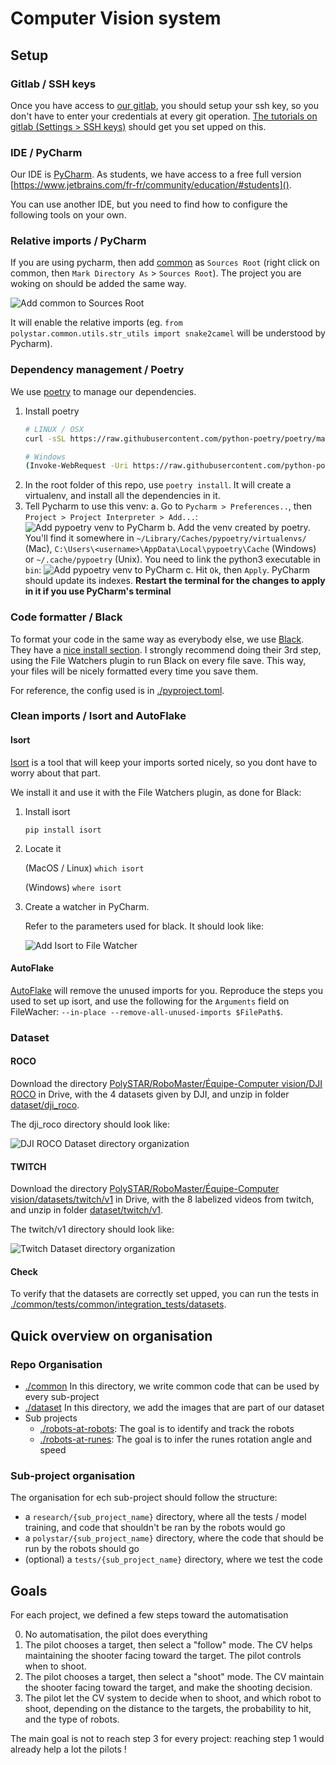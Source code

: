 # Computer Vision system

## Setup


### Gitlab / SSH keys

Once you have access to [our gitlab](https://git.step.polymtl.ca/polystar/robomaster/computer-vision), you should setup your ssh key, so you don't have to enter your credentials at every git operation. [The tutorials on gitlab (Settings > SSH keys)](https://git.step.polymtl.ca/profile/keys) should get you set upped on this.


### IDE / PyCharm

Our IDE is [PyCharm](https://www.jetbrains.com/fr-fr/pycharm/). As students, we have access to a free full version [https://www.jetbrains.com/fr-fr/community/education/#students]().

You can use another IDE, but you need to find how to configure the following tools on your own.


### Relative imports / PyCharm

If you are using pycharm, then add [common](./common) as `Sources Root` (right click on common, then `Mark Directory As` > `Sources Root`). The project you are woking on should be added the same way.

![Add common to Sources Root](./doc/add_common_to_source_root.png)

It will enable the relative imports (eg. `from polystar.common.utils.str_utils import snake2camel` will be understood by Pycharm).


### Dependency management / Poetry

We use [poetry](https://python-poetry.org/) to manage our dependencies.

1. Install poetry
    ```bash
    # LINUX / OSX
    curl -sSL https://raw.githubusercontent.com/python-poetry/poetry/master/get-poetry.py | python

    # Windows
    (Invoke-WebRequest -Uri https://raw.githubusercontent.com/python-poetry/poetry/master/get-poetry.py -UseBasicParsing).Content | python
    ```
2. In the root folder of this repo, use `poetry install`. It will create a virtualenv, and install all the dependencies in it.
3. Tell Pycharm to use this venv:
    a. Go to `Pycharm > Preferences..`, then `Project > Project Interpreter > Add...`:
        ![Add pypoetry venv to PyCharm](./doc/add_venv_1.png)
    b. Add the venv created by poetry. You'll find it somewhere in `~/Library/Caches/pypoetry/virtualenvs/` (Mac), `C:\Users\<username>\AppData\Local\pypoetry\Cache` (Windows) or `~/.cache/pypoetry` (Unix). You need to link the python3 executable in `bin`:
        ![Add pypoetry venv to PyCharm](./doc/add_venv_2.png)
     c. Hit `Ok`, then `Apply`. PyCharm should update its indexes. **Restart the terminal for the changes to apply in it if you use PyCharm's terminal**


### Code formatter / Black

To format your code in the same way as everybody else, we use [Black](https://pypi.org/project/black/). They have a [nice install section](https://black.readthedocs.io/en/stable/editor_integration.html#pycharm-intellij-idea). I strongly recommend doing their 3rd step, using the File Watchers plugin to run Black on every file save. This way, your files will be nicely formatted every time you save them.

For reference, the config used is in [./pyproject.toml](pyproject.toml).


### Clean imports / Isort and AutoFlake

#### Isort

[Isort](https://pypi.org/project/isort/) is a tool that will keep your imports sorted nicely, so you dont have to worry about that part.

We install it and use it with the File Watchers plugin, as done for Black:

1. Install isort

    `pip install isort`
    
2. Locate it

    (MacOS / Linux) `which isort`
    
    (Windows) `where isort`
    
3. Create a watcher in PyCharm.

    Refer to the parameters used for black. It should look like:
    
    ![Add Isort to File Watcher](doc/add_isort.png)

    
#### AutoFlake    

[AutoFlake](https://pypi.org/project/autoflake/) will remove the unused imports for you. Reproduce the steps you used to set up isort, and use the following for the `Arguments` field on FileWacher: `--in-place --remove-all-unused-imports $FilePath$`.
    
    
### Dataset

#### ROCO

Download the directory [PolySTAR/RoboMaster/Équipe-Computer vision/DJI ROCO](https://drive.google.com/drive/folders/1AM3PqwwHzlK3tAS-1R5Qk3edPv0T4NzB) in Drive, with the 4 datasets given by DJI, and unzip in folder [dataset/dji_roco](../dataset/dji_roco).

The dji_roco directory should look like:

![DJI ROCO Dataset directory organization](./doc/dataset_dji_repo.png)

#### TWITCH

Download the directory [PolySTAR/RoboMaster/Équipe-Computer vision/datasets/twitch/v1](https://drive.google.com/drive/folders/1TaxdzB57U9wII9K2VDOEP8vUMm94_cR7) in Drive, with the 8 labelized videos from twitch, and unzip in folder [dataset/twitch/v1](dataset/twitch/v1).

The twitch/v1 directory should look like:

![Twitch Dataset directory organization](./doc/dataset_twitch_repo.png)


#### Check

To verify that the datasets are correctly set upped, you can run the tests in [./common/tests/common/integration_tests/datasets](./common/tests/common/integration_tests/datasets).



## Quick overview on organisation

### Repo Organisation

 - [./common](common) In this directory, we write common code that can be used by every sub-project
 - [./dataset](dataset) In this directory, we add the images that are part of our dataset
 - Sub projects
    - [./robots-at-robots](robots-at-robots): The goal is to identify and track the robots 
    - [./robots-at-runes](robots-at-runes): The goal is to infer the runes rotation angle and speed
    
  
### Sub-project organisation

The organisation for ech sub-project should follow the structure:

 - a `research/{sub_project_name}` directory, where all the tests / model training, and code that shouldn't be ran by the robots would go
 - a `polystar/{sub_project_name}` directory, where the code that should be run by the robots should go 
 - (optional) a `tests/{sub_project_name}` directory, where we test the code



## Goals

For each project, we defined a few steps toward the automatisation

0. No automatisation, the pilot does everything
1. The pilot chooses a target, then select a "follow" mode. The CV helps maintaining the shooter facing toward the target. The pilot controls when to shoot.
2. The pilot chooses a target, then select a "shoot" mode. The CV maintain the shooter facing toward the target, and make the shooting decision.
3. The pilot let the CV system to decide when to shoot, and which robot to shoot, depending on the distance to the targets, the probability to hit, and the type of robots.

The main goal is not to reach step 3 for every project: reaching step 1 would already help a lot the pilots ! 
